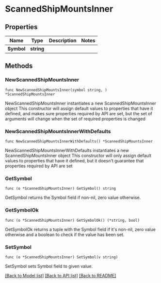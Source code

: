 # ScannedShipMountsInner

## Properties

Name | Type | Description | Notes
------------ | ------------- | ------------- | -------------
**Symbol** | **string** |  | 

## Methods

### NewScannedShipMountsInner

`func NewScannedShipMountsInner(symbol string, ) *ScannedShipMountsInner`

NewScannedShipMountsInner instantiates a new ScannedShipMountsInner object
This constructor will assign default values to properties that have it defined,
and makes sure properties required by API are set, but the set of arguments
will change when the set of required properties is changed

### NewScannedShipMountsInnerWithDefaults

`func NewScannedShipMountsInnerWithDefaults() *ScannedShipMountsInner`

NewScannedShipMountsInnerWithDefaults instantiates a new ScannedShipMountsInner object
This constructor will only assign default values to properties that have it defined,
but it doesn't guarantee that properties required by API are set

### GetSymbol

`func (o *ScannedShipMountsInner) GetSymbol() string`

GetSymbol returns the Symbol field if non-nil, zero value otherwise.

### GetSymbolOk

`func (o *ScannedShipMountsInner) GetSymbolOk() (*string, bool)`

GetSymbolOk returns a tuple with the Symbol field if it's non-nil, zero value otherwise
and a boolean to check if the value has been set.

### SetSymbol

`func (o *ScannedShipMountsInner) SetSymbol(v string)`

SetSymbol sets Symbol field to given value.



[[Back to Model list]](../README.md#documentation-for-models) [[Back to API list]](../README.md#documentation-for-api-endpoints) [[Back to README]](../README.md)


